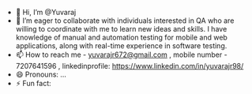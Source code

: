 - 👋 Hi, I’m @Yuvaraj
- 💞️ I’m eager to collaborate with individuals interested in QA who are willing to coordinate with me to learn new ideas and skills.
  I have knowledge of manual and automation testing for mobile and web applications, along with real-time experience in software testing. 
- 📫 How to reach me - yuvarajr672@gmail.com , mobile number - 7207641596 , linkedinprofile: https://www.linkedin.com/in/yuvarajr98/
- 😄 Pronouns: ...
- ⚡ Fun fact: 

<!---
YuvarajRgithub/YuvarajRgithub is a ✨ special ✨ repository because its `README.md` (this file) appears on your GitHub profile.
You can click the Preview link to take a look at your changes.
--->
